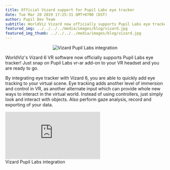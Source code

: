 ```yaml
--- 
title: Official Vizard support for Pupil Labs eye tracker
date: Tue Mar 20 2019 17:25:31 GMT+0700 (DST) 
author: Pupil Dev Team 
subtitle: WorldViz Vizard now officially supports Pupil Labs eye tracker...
featured_img: ../../../../media/images/blog/vizard.jpg
featured_img_thumb: ../../../../media/images/blog/vizard.jpg
---
```


<div class="Feature-image-wrapper" style="text-align:center;">
	<img src="../../../../media/images/blog/vizard.jpg" class='Feature-image u-padBottom--2' alt="Vizard Pupil Labs integration"/>
</div>

WorldViz's Vizard 6 VR software now officially supports Pupil Labs eye tracker! Just snap on Pupil Labs vr-ar add-on to your VR headset and you are ready to go.

By integrating eye tracker with Vizard 6, you are able to quickly add eye tracking to your virtual scene. Eye tracking adds another level of immersion and control in VR, as another alternate input which can provide whole new ways to interact in the virtual world. Instead of using controllers, just simply look and interact with objects. Also perform gaze analysis, record and exporting of your data. 

<div class="Feature-video-container-16by9">
  <iframe class="Feature-video u-padTop--2" src="https://www.youtube.com/embed/YdQKky3ZOow?rel=0" frameborder="0" webkitallowfullscreen mozallowfullscreen allowfullscreen></iframe>
</div>

<div class="small u-padBottom--2">Vizard Pupil Labs integration</div>